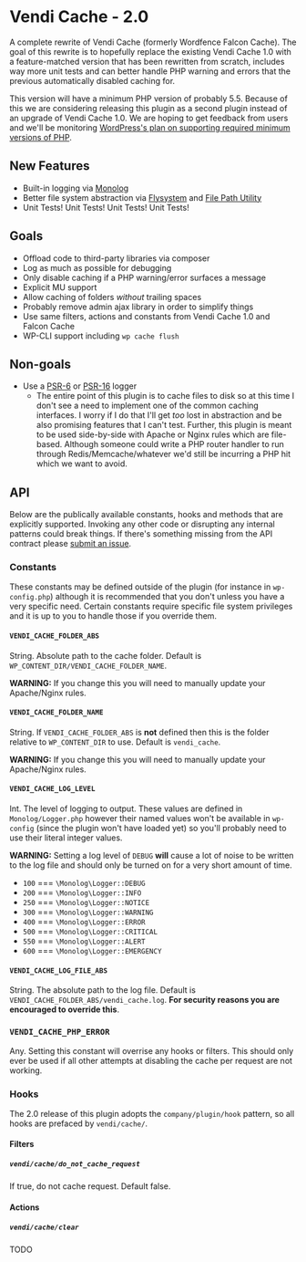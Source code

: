 # Vendi Cache - 2.0
A complete rewrite of Vendi Cache (formerly Wordfence Falcon Cache). The goal of this rewrite is to hopefully replace the existing Vendi Cache 1.0 with a feature-matched version that has been rewritten from scratch, includes way more unit tests and can better handle PHP warning and errors that the previous automatically disabled caching for.

This version will have a minimum PHP version of probably 5.5. Because of this we are considering releasing this plugin as a second plugin instead of an upgrade of Vendi Cache 1.0. We are hoping to get feedback from users and we'll be monitoring [WordPress's plan on supporting required minimum versions of PHP](https://make.wordpress.org/plugins/2017/08/29/minimum-php-version-requirement/).

## New Features
 * Built-in logging via [Monolog](https://github.com/Seldaek/monolog)
 * Better file system abstraction via [Flysystem](http://flysystem.thephpleague.com/) and [File Path Utility](https://github.com/webmozart/path-util)
 * Unit Tests! Unit Tests! Unit Tests! Unit Tests!

## Goals
 * Offload code to third-party libraries via composer
 * Log as much as possible for debugging
 * Only disable caching if a PHP warning/error surfaces a message
 * Explicit MU support
 * Allow caching of folders _without_ trailing spaces
 * Probably remove admin ajax library in order to simplify things
 * Use same filters, actions and constants from Vendi Cache 1.0 and Falcon Cache
 * WP-CLI support including `wp cache flush`

## Non-goals
 * Use a [PSR-6](http://www.php-fig.org/psr/psr-6/) or [PSR-16](http://www.php-fig.org/psr/psr-16/) logger
   * The entire point of this plugin is to cache files to disk so at this time I don't see a need to implement one of the common caching interfaces. I worry if I do that I'll get _too_ lost in abstraction and be also promising features that I can't test. Further, this plugin is meant to be used side-by-side with Apache or Nginx rules which are file-based. Although someone could write a PHP router handler to run through Redis/Memcache/whatever we'd still be incurring a PHP hit which we want to avoid.

## API
Below are the publically available constants, hooks and methods that are explicitly supported. Invoking any other code or disrupting any internal patterns could break things. If there's something missing from the API contract please [submit an issue](https://github.com/vendi-advertising/vendi-cache-2/issues).

### Constants
These constants may be defined outside of the plugin (for instance in `wp-config.php`) although it is recommended that you don't unless you have a very specific need. Certain constants require specific file system privileges and it is up to you to handle those if you override them.

#### `VENDI_CACHE_FOLDER_ABS`
String. Absolute path to the cache folder. Default is `WP_CONTENT_DIR/VENDI_CACHE_FOLDER_NAME`.

**WARNING:** If you change this you will need to manually update your Apache/Nginx rules.

#### `VENDI_CACHE_FOLDER_NAME`
String. If `VENDI_CACHE_FOLDER_ABS` is **not** defined then this is the folder relative to `WP_CONTENT_DIR` to use. Default is `vendi_cache`.

**WARNING:** If you change this you will need to manually update your Apache/Nginx rules.

#### `VENDI_CACHE_LOG_LEVEL`
Int. The level of logging to output. These values are defined in `Monolog/Logger.php` however their named values won't be available in `wp-config` (since the plugin won't have loaded yet) so you'll probably need to use their literal integer values.

**WARNING:** Setting a log level of `DEBUG` **will** cause a lot of noise to be written to the log file and should only be turned on for a very short amount of time.
 * `100` === `\Monolog\Logger::DEBUG`
 * `200` === `\Monolog\Logger::INFO`
 * `250` === `\Monolog\Logger::NOTICE`
 * `300` === `\Monolog\Logger::WARNING`
 * `400` === `\Monolog\Logger::ERROR`
 * `500` === `\Monolog\Logger::CRITICAL`
 * `550` === `\Monolog\Logger::ALERT`
 * `600` === `\Monolog\Logger::EMERGENCY`

#### `VENDI_CACHE_LOG_FILE_ABS`
String. The absolute path to the log file. Default is `VENDI_CACHE_FOLDER_ABS/vendi_cache.log`. **For security reasons you are encouraged to override this**.

### `VENDI_CACHE_PHP_ERROR`
Any. Setting this constant will overrise any hooks or filters. This should only ever be used if all other attempts at disabling the cache per request are not working.

### Hooks
The 2.0 release of this plugin adopts the `company/plugin/hook` pattern, so all hooks are prefaced by `vendi/cache/`.

#### Filters
##### `vendi/cache/do_not_cache_request`
If true, do not cache request. Default false.

#### Actions
##### `vendi/cache/clear`
TODO
